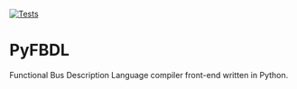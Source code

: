 [![Tests](https://github.com/Functional-Bus-Description-Language/PyFBDL/workflows/tests/badge.svg)](https://github.com/Functional-Bus-Description-Language/PyFBDL/actions?query=workflow%3Atests+branch%3Amaster)

# PyFBDL

Functional Bus Description Language compiler front-end written in Python.
